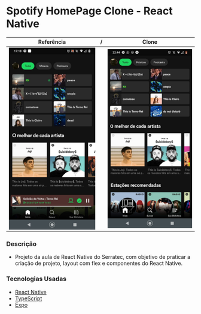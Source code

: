 # Spotify HomePage Clone - React Native
| Referência | / | Clone| 
|--|--|--|
| <img src="inspiração/SpotifyClonado.jpg" alt="Inspiração" style="width: 255px; display: flex;">  ||<img src="inspiração/SpotifyClone.jpg" alt="Inspiração" style="width: 255px; display: flex;"> |

### Descrição
- Projeto da aula de React Native do Serratec, com objetivo de praticar a criação de projeto, layout com flex e componentes do React Native.


### Tecnologias Usadas
- [React Native](https://reactnative.dev/)
- [TypeScript](https://www.typescriptlang.org/)
- [Expo](https://expo.dev/)



